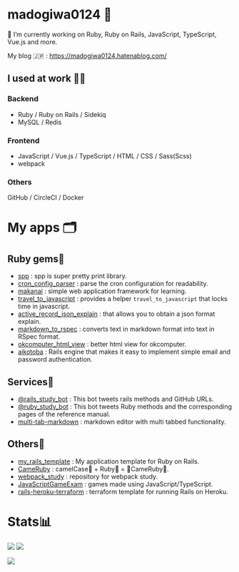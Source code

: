 # madogiwa0124 🙂

<!--
**Madogiwa0124/Madogiwa0124** is a ✨ _special_ ✨ repository because its `README.md` (this file) appears on your GitHub profile.

Here are some ideas to get you started:

- 🔭 I’m currently working on ...
- 🌱 I’m currently learning ...
- 👯 I’m looking to collaborate on ...
- 🤔 I’m looking for help with ...
- 💬 Ask me about ...
- 📫 How to reach me: ...
- 😄 Pronouns: ...
- ⚡ Fun fact: ...
-->

🔭 I’m currently working on Ruby, Ruby on Rails, JavaScript, TypeScript, Vue.js and more.

My blog :jp: : https://madogiwa0124.hatenablog.com/

## I used at work 👩‍💻

### Backend
* Ruby / Ruby on Rails / Sidekiq
* MySQL / Redis

### Frontend
* JavaScript / Vue.js / TypeScript / HTML / CSS / Sass(Scss)
* webpack

### Others
GitHub / CircleCI / Docker

# My apps 🗂

## Ruby gems💎

* [spp](https://github.com/madogiwa0124/spp) : spp is super pretty print library.
* [cron_config_parser](https://github.com/madogiwa0124/cron_config_parser) : parse the cron configuration for readability. 
* [makanai](https://github.com/madogiwa0124/makanai) : simple web application framework for learning.
* [travel_to_javascript](https://github.com/madogiwa0124/travel_to_javascript) : provides a helper `travel_to_javascript` that locks time in javascript.
* [active_record_json_explain](https://github.com/madogiwa0124/active_record_json_explain) : that allows you to obtain a json format explain.
* [markdown_to_rspec](https://github.com/madogiwa0124/markdown_to_rspec) : converts text in markdown format into text in RSpec format.
* [okcomputer_html_view](https://github.com/madogiwa0124/okcomputer_html_view) : better html view for okcomputer.
* [aikotoba](https://github.com/madogiwa0124/aikotoba) : Rails engine that makes it easy to implement simple email and password authentication.

## Services🍩

* [@rails_study_bot](https://twitter.com/rails_study_bot) : This bot tweets rails methods and GitHub URLs.
* [@ruby_study_bot](https://twitter.com/ruby_study_bot) : This bot tweets Ruby methods and the corresponding pages of the reference manual.
* [multi-tab-markdown](https://madogiwa0124.github.io/multi-tab-markdown/) : markdown editor with multi tabbed functionality.

## Others🤖

* [my_rails_template](https://github.com/madogiwa0124/my_rails_template) : My application template for Ruby on Rails.
* [CameRuby](https://github.com/madogiwa0124/CameRuby) : camelCase🐫 + Ruby💎 = 🐫CameRuby💎.
* [webpack_study](https://github.com/madogiwa0124/webpack_study) : repository for webpack study.
* [JavaScriptGameExam](https://github.com/madogiwa0124/JavaScriptGameExam) : games made using JavaScript/TypeScript.
* [rails-heroku-terraform](https://github.com/madogiwa0124/rails-heroku-terraform) : terraform template for running Rails on Heroku.

# Stats📊

![](https://github-profile-summary-cards.vercel.app/api/cards/stats?username=madogiwa0124&theme=default)
![](https://github-profile-summary-cards.vercel.app/api/cards/repos-per-language?username=madogiwa0124&theme=default)

![](https://github-profile-summary-cards.vercel.app/api/cards/profile-details?username=madogiwa0124&theme=default)
